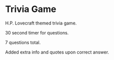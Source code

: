 # Trivia Game

H.P. Lovecraft themed trivia game.

30 second timer for questions.

7 questions total.

Added extra info and quotes upon correct answer.
